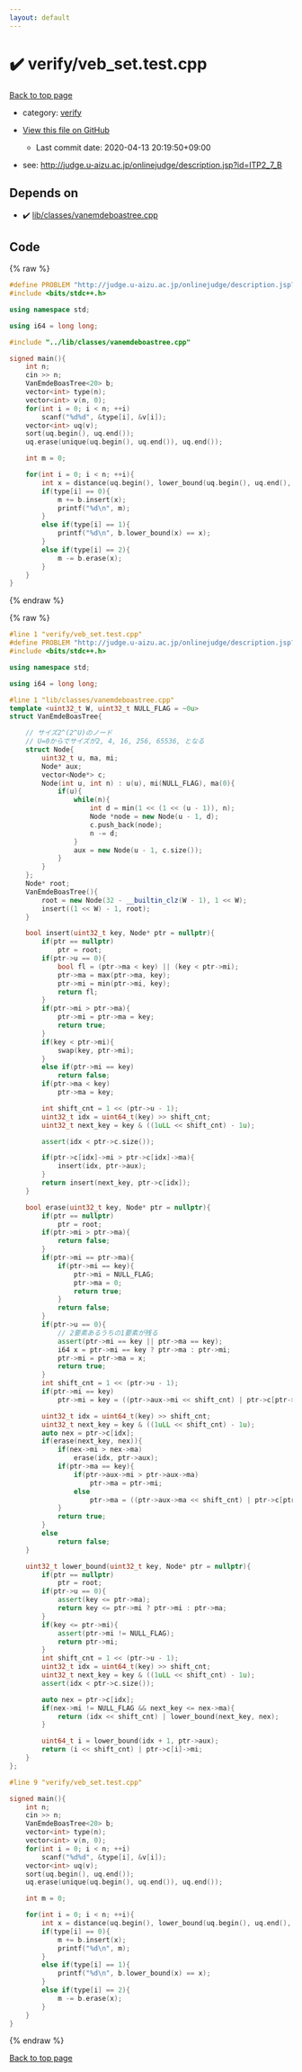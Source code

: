 ```yaml
---
layout: default
---
```


<!-- mathjax config similar to math.stackexchange -->
<script type="text/javascript" async
  src="https://cdnjs.cloudflare.com/ajax/libs/mathjax/2.7.5/MathJax.js?config=TeX-MML-AM_CHTML">
</script>
<script type="text/x-mathjax-config">
  MathJax.Hub.Config({
    TeX: { equationNumbers: { autoNumber: "AMS" }},
    tex2jax: {
      inlineMath: [ ['$','$'] ],
      processEscapes: true
    },
    "HTML-CSS": { matchFontHeight: false },
    displayAlign: "left",
    displayIndent: "2em"
  });
</script>

<script type="text/javascript" src="https://cdnjs.cloudflare.com/ajax/libs/jquery/3.4.1/jquery.min.js"></script>
<script src="https://cdn.jsdelivr.net/npm/jquery-balloon-js@1.1.2/jquery.balloon.min.js" integrity="sha256-ZEYs9VrgAeNuPvs15E39OsyOJaIkXEEt10fzxJ20+2I=" crossorigin="anonymous"></script>
<script type="text/javascript" src="../../assets/js/copy-button.js"></script>
<link rel="stylesheet" href="../../assets/css/copy-button.css" />


# :heavy_check_mark: verify/veb_set.test.cpp

<a href="../../index.html">Back to top page</a>

* category: <a href="../../index.html#e8418d1d706cd73548f9f16f1d55ad6e">verify</a>
* <a href="{{ site.github.repository_url }}/blob/master/verify/veb_set.test.cpp">View this file on GitHub</a>
    - Last commit date: 2020-04-13 20:19:50+09:00


* see: <a href="http://judge.u-aizu.ac.jp/onlinejudge/description.jsp?id=ITP2_7_B">http://judge.u-aizu.ac.jp/onlinejudge/description.jsp?id=ITP2_7_B</a>


## Depends on

* :heavy_check_mark: <a href="../../library/lib/classes/vanemdeboastree.cpp.html">lib/classes/vanemdeboastree.cpp</a>


## Code

<a id="unbundled"></a>
{% raw %}
```cpp
#define PROBLEM "http://judge.u-aizu.ac.jp/onlinejudge/description.jsp?id=ITP2_7_B"
#include <bits/stdc++.h>

using namespace std;

using i64 = long long;

#include "../lib/classes/vanemdeboastree.cpp"

signed main(){
    int n;
    cin >> n;
    VanEmdeBoasTree<20> b;
    vector<int> type(n);
    vector<int> v(n, 0);
    for(int i = 0; i < n; ++i)
        scanf("%d%d", &type[i], &v[i]);
    vector<int> uq(v);
    sort(uq.begin(), uq.end());
    uq.erase(unique(uq.begin(), uq.end()), uq.end());

    int m = 0;

    for(int i = 0; i < n; ++i){
        int x = distance(uq.begin(), lower_bound(uq.begin(), uq.end(), v[i]));
        if(type[i] == 0){
            m += b.insert(x);
            printf("%d\n", m);
        }
        else if(type[i] == 1){
            printf("%d\n", b.lower_bound(x) == x);
        }
        else if(type[i] == 2){
            m -= b.erase(x);
        }
    }
}


```
{% endraw %}

<a id="bundled"></a>
{% raw %}
```cpp
#line 1 "verify/veb_set.test.cpp"
#define PROBLEM "http://judge.u-aizu.ac.jp/onlinejudge/description.jsp?id=ITP2_7_B"
#include <bits/stdc++.h>

using namespace std;

using i64 = long long;

#line 1 "lib/classes/vanemdeboastree.cpp"
template <uint32_t W, uint32_t NULL_FLAG = ~0u>
struct VanEmdeBoasTree{

    // サイズ2^(2^U)のノード
    // U=0からでサイズが2, 4, 16, 256, 65536, となる
    struct Node{
        uint32_t u, ma, mi;
        Node* aux;
        vector<Node*> c;
        Node(int u, int n) : u(u), mi(NULL_FLAG), ma(0){
            if(u){
                while(n){
                    int d = min(1 << (1 << (u - 1)), n);
                    Node *node = new Node(u - 1, d);
                    c.push_back(node);
                    n -= d;
                }
                aux = new Node(u - 1, c.size());
            }
        }
    };
    Node* root;
    VanEmdeBoasTree(){
        root = new Node(32 - __builtin_clz(W - 1), 1 << W);
        insert((1 << W) - 1, root);
    }

    bool insert(uint32_t key, Node* ptr = nullptr){
        if(ptr == nullptr)
            ptr = root;
        if(ptr->u == 0){
            bool fl = (ptr->ma < key) || (key < ptr->mi);
            ptr->ma = max(ptr->ma, key);
            ptr->mi = min(ptr->mi, key);
            return fl;
        }
        if(ptr->mi > ptr->ma){
            ptr->mi = ptr->ma = key;
            return true;
        }
        if(key < ptr->mi){
            swap(key, ptr->mi);
        }
        else if(ptr->mi == key)
            return false;
        if(ptr->ma < key)
            ptr->ma = key;

        int shift_cnt = 1 << (ptr->u - 1);
        uint32_t idx = uint64_t(key) >> shift_cnt;
        uint32_t next_key = key & ((1uLL << shift_cnt) - 1u);

        assert(idx < ptr->c.size());

        if(ptr->c[idx]->mi > ptr->c[idx]->ma){
            insert(idx, ptr->aux);
        }
        return insert(next_key, ptr->c[idx]);
    }

    bool erase(uint32_t key, Node* ptr = nullptr){
        if(ptr == nullptr)
            ptr = root;
        if(ptr->mi > ptr->ma){
            return false;
        }
        if(ptr->mi == ptr->ma){
            if(ptr->mi == key){
                ptr->mi = NULL_FLAG;
                ptr->ma = 0;
                return true;
            }
            return false;
        }
        if(ptr->u == 0){
            // 2要素あるうちの1要素が残る
            assert(ptr->mi == key || ptr->ma == key);
            i64 x = ptr->mi == key ? ptr->ma : ptr->mi;
            ptr->mi = ptr->ma = x;
            return true;
        }
        int shift_cnt = 1 << (ptr->u - 1);
        if(ptr->mi == key)
            ptr->mi = key = ((ptr->aux->mi << shift_cnt) | ptr->c[ptr->aux->mi]->mi);

        uint32_t idx = uint64_t(key) >> shift_cnt;
        uint32_t next_key = key & ((1uLL << shift_cnt) - 1u);
        auto nex = ptr->c[idx];
        if(erase(next_key, nex)){
            if(nex->mi > nex->ma)
                erase(idx, ptr->aux);
            if(ptr->ma == key){
                if(ptr->aux->mi > ptr->aux->ma)
                    ptr->ma = ptr->mi;
                else
                    ptr->ma = ((ptr->aux->ma << shift_cnt) | ptr->c[ptr->aux->ma]->ma);
            }
            return true;
        }
        else
            return false;
    }

    uint32_t lower_bound(uint32_t key, Node* ptr = nullptr){
        if(ptr == nullptr)
            ptr = root;
        if(ptr->u == 0){
            assert(key <= ptr->ma);
            return key <= ptr->mi ? ptr->mi : ptr->ma;
        }
        if(key <= ptr->mi){
            assert(ptr->mi != NULL_FLAG);
            return ptr->mi;
        }
        int shift_cnt = 1 << (ptr->u - 1);
        uint32_t idx = uint64_t(key) >> shift_cnt;
        uint32_t next_key = key & ((1uLL << shift_cnt) - 1u);
        assert(idx < ptr->c.size());

        auto nex = ptr->c[idx];
        if(nex->mi != NULL_FLAG && next_key <= nex->ma){
            return (idx << shift_cnt) | lower_bound(next_key, nex);
        }

        uint64_t i = lower_bound(idx + 1, ptr->aux);
        return (i << shift_cnt) | ptr->c[i]->mi;
    }
};

#line 9 "verify/veb_set.test.cpp"

signed main(){
    int n;
    cin >> n;
    VanEmdeBoasTree<20> b;
    vector<int> type(n);
    vector<int> v(n, 0);
    for(int i = 0; i < n; ++i)
        scanf("%d%d", &type[i], &v[i]);
    vector<int> uq(v);
    sort(uq.begin(), uq.end());
    uq.erase(unique(uq.begin(), uq.end()), uq.end());

    int m = 0;

    for(int i = 0; i < n; ++i){
        int x = distance(uq.begin(), lower_bound(uq.begin(), uq.end(), v[i]));
        if(type[i] == 0){
            m += b.insert(x);
            printf("%d\n", m);
        }
        else if(type[i] == 1){
            printf("%d\n", b.lower_bound(x) == x);
        }
        else if(type[i] == 2){
            m -= b.erase(x);
        }
    }
}


```
{% endraw %}

<a href="../../index.html">Back to top page</a>

